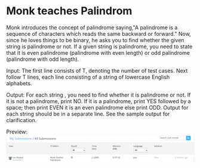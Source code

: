 # Monk teaches Palindrom

Monk introduces the concept of palindrome saying,"A palindrome is a sequence of characters which reads the same backward or forward."
Now, since he loves things to be binary, he asks you to find whether the given string is palindrome or not. If a given string is palindrome, you need to state that it is even palindrome (palindrome with even length) or odd palindrome (palindrome with odd length).

Input:
The first line consists of T, denoting the number of test cases.
Next follow T lines, each line consisting of a string of lowercase English alphabets.

Output:
For each string , you need to find whether it is palindrome or not.
If it is not a palindrome, print NO.
If it is a palindrome, print YES followed by a space; then print EVEN it is an even palindrome else print ODD.
Output for each string should be in a separate line.
See the sample output for clarification.


Preview:
![alt](img.png)

